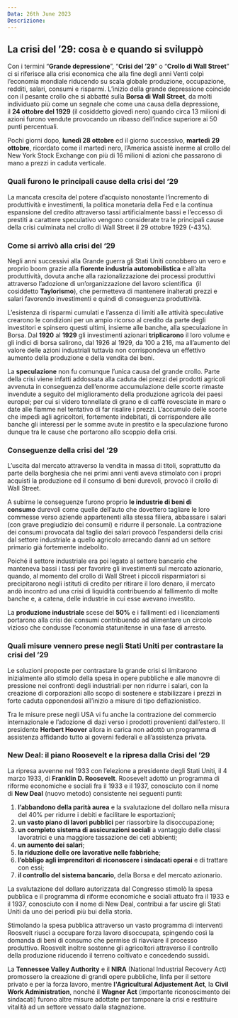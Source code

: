 ```yaml
---
Data: 26th June 2023
Descrizione: 
---
```

## La crisi del ’29: cosa è e quando si sviluppò
Con i termini “**Grande depressione**”, “**Crisi del ’29**” o “**Crollo di Wall Street**” ci si riferisce alla crisi economica che alla fine degli anni Venti colpì l’economia mondiale riducendo su scala globale produzione, occupazione, redditi, salari, consumi e risparmi. L’inizio della grande depressione coincide con il pesante crollo che si abbatté sulla **Borsa di Wall Street**, da molti individuato più come un segnale che come una causa della depressione, il **24 ottobre del 1929** (il cosiddetto giovedì nero) quando circa 13 milioni di azioni furono vendute provocando un ribasso dell’indice superiore ai 50 punti percentuali.

Pochi giorni dopo, **lunedì 28 ottobre** ed il giorno successivo, **martedì** **29 ottobre**, ricordato come il martedì nero, l’America assistè inerme al crollo del New York Stock Exchange con più di 16 milioni di azioni che passarono di mano a prezzi in caduta verticale.

### Quali furono le principali cause della crisi del ‘29
La mancata crescita del potere d’acquisto nonostante l’incremento di produttività e investimenti, la politica monetaria della Fed e la continua espansione del credito attraverso tassi artificialmente bassi e l’eccesso di prestiti a carattere speculativo vengono considerate tra le principali cause della crisi culminata nel crollo di Wall Street il 29 ottobre 1929 (-43%).

### Come si arrivò alla crisi del ‘29
Negli anni successivi alla Grande guerra gli Stati Uniti conobbero un vero e proprio boom grazie alla **fiorente industria automobilistica** e all’alta produttività, dovuta anche alla razionalizzazione dei processi produttivi attraverso l’adozione di un’organizzazione del lavoro scientifica  (il cosiddetto **Taylorismo**), che permetteva di mantenere inalterati prezzi e salari favorendo investimenti e quindi di conseguenza produttività.

L’esistenza di risparmi cumulati e l’assenza di limiti alle attività speculative crearono le condizioni per un ampio ricorso al credito da parte degli investitori e spinsero questi ultimi, insieme alle banche, alla speculazione in Borsa. Dal **1920** al **1929** gli investimenti azionari **triplicarono** il loro volume e gli indici di borsa salirono, dal 1926 al 1929, da 100 a 216, ma all’aumento del valore delle azioni industriali tuttavia non corrispondeva un effettivo aumento della produzione e della vendita dei beni.

La **speculazione** non fu comunque l’unica causa del grande crollo. Parte della crisi viene infatti addossata alla caduta dei prezzi dei prodotti agricoli avvenuta in conseguenza dell’enorme accumulazione delle scorte rimaste invendute a seguito del miglioramento della produzione agricola dei paesi europei; per cui si videro tonnellate di grano e di caffè rovesciate in mare o date alle fiamme nel tentativo di far risalire i prezzi. L’accumulo delle scorte che impedì agli agricoltori, fortemente indebitati, di corrispondere alle banche gli interessi per le somme avute in prestito e la speculazione furono dunque tra le cause che portarono allo scoppio della crisi.

### Conseguenze della crisi del ‘29
L’uscita dal mercato attraverso la vendita in massa di titoli, soprattutto da parte della borghesia che nei primi anni venti aveva stimolato con i propri acquisti la produzione ed il consumo di beni durevoli, provocò il crollo di Wall Street.

A subirne le conseguenze furono proprio **le industrie di beni di consumo** durevoli come quelle dell’auto che dovettero tagliare le loro commesse verso aziende appartenenti alla stessa filiera, abbassare i salari (con grave pregiudizio dei consumi) e ridurre il personale. La contrazione dei consumi provocata dal taglio dei salari provocò l’espandersi della crisi dal settore industriale a quello agricolo arrecando danni ad un settore primario già fortemente indebolito.

Poiché il settore industriale era poi legato al settore bancario che manteneva bassi i tassi per favorire gli investimenti sul mercato azionario, quando, al momento del crollo di Wall Street i piccoli risparmiatori si precipitarono negli istituti di credito per ritirare il loro denaro, il mercato andò incontro ad una crisi di liquidità contribuendo al fallimento di molte banche e, a catena, delle industrie in cui esse avevano investito.

La **produzione industriale** scese del **50%** e i fallimenti ed i licenziamenti portarono alla crisi dei consumi contribuendo ad alimentare un circolo vizioso che condusse l’economia statunitense in una fase di arresto.

### Quali misure vennero prese negli Stati Uniti per contrastare la crisi del ’29

Le soluzioni proposte per contrastare la grande crisi si limitarono inizialmente allo stimolo della spesa in opere pubbliche e alle manovre di pressione nei confronti degli industriali per non ridurre i salari, con la creazione di corporazioni allo scopo di sostenere e stabilizzare i prezzi in forte caduta opponendosi all’inizio a misure di tipo deflazionistico.

Tra le misure prese negli USA vi fu anche la contrazione del commercio internazionale e l’adozione di dazi verso i prodotti provenienti dall’estero. Il presidente **Herbert Hoover** allora in carica non adottò un programma di assistenza affidando tutto ai governi federali e all’assistenza privata.

### New Deal: il piano Roosevelt e la ripresa dalla Crisi del ’29
La ripresa avvenne nel 1933 con l’elezione a presidente degli Stati Uniti, il 4 marzo 1933, di **Franklin D. Roosevelt**. Roosevelt adottò un programma di riforme economiche e sociali fra il 1933 e il 1937, conosciuto con il nome di **New Deal** (nuovo metodo) consistente nei seguenti punti:

1. **l’abbandono della parità aurea** e la svalutazione del dollaro nella misura del 40% per ridurre i debiti e facilitare le esportazioni;
2. **un vasto piano di lavori pubblici** per riassorbire la disoccupazione;
3. **un completo sistema di assicurazioni sociali** a vantaggio delle classi lavoratrici e una maggiore tassazione dei ceti abbienti;
4. **un aumento dei salari**;
5. **la riduzione delle ore lavorative nelle fabbriche**;
6. **l’obbligo agli imprenditori di riconoscere i sindacati operai** e di trattare con essi;
7. **il controllo del sistema bancario**, della Borsa e del mercato azionario.

La svalutazione del dollaro autorizzata dal Congresso stimolò la spesa pubblica e il programma di riforme economiche e sociali attuato fra il 1933 e il 1937, conosciuto con il nome di New Deal, contribuì a far uscire gli Stati Uniti da uno dei periodi più bui della storia.

Stimolando la spesa pubblica attraverso un vasto programma di interventi Roosvelt riuscì a occupare forza lavoro disoccupata, spingendo così la domanda di beni di consumo che permise di riavviare il processo produttivo. Roosvelt inoltre sostenne gli agricoltori attraverso il controllo della produzione riducendo il terreno coltivato e concedendo sussidi.

La **Tennessee Valley Authority** e il **NIRA** (National Industrial Recovery Act) promossero la creazione di grandi opere pubbliche, linfa per il settore privato e per la forza lavoro, mentre **l'Agricultural Adjustement Act**, la **Civil Work Administration**, nonché il **Wagner Act** (importante riconoscimento dei sindacati) furono altre misure adottate per tamponare la crisi e restituire vitalità ad un settore vessato dalla stagnazione.